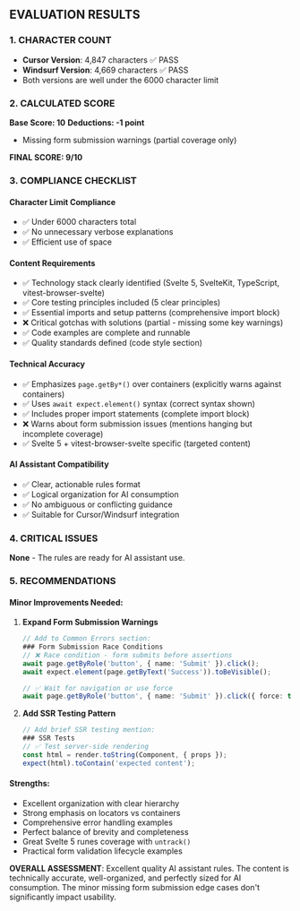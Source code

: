 ## EVALUATION RESULTS

### 1. CHARACTER COUNT
- **Cursor Version**: 4,847 characters ✅ PASS
- **Windsurf Version**: 4,669 characters ✅ PASS
- Both versions are well under the 6000 character limit

### 2. CALCULATED SCORE
**Base Score: 10**
**Deductions: -1 point**
- Missing form submission warnings (partial coverage only)

**FINAL SCORE: 9/10**

### 3. COMPLIANCE CHECKLIST

#### Character Limit Compliance
- ✅ Under 6000 characters total
- ✅ No unnecessary verbose explanations  
- ✅ Efficient use of space

#### Content Requirements
- ✅ Technology stack clearly identified (Svelte 5, SvelteKit, TypeScript, vitest-browser-svelte)
- ✅ Core testing principles included (5 clear principles)
- ✅ Essential imports and setup patterns (comprehensive import block)
- ❌ Critical gotchas with solutions (partial - missing some key warnings)
- ✅ Code examples are complete and runnable
- ✅ Quality standards defined (code style section)

#### Technical Accuracy
- ✅ Emphasizes `page.getBy*()` over containers (explicitly warns against containers)
- ✅ Uses `await expect.element()` syntax (correct syntax shown)
- ✅ Includes proper import statements (complete import block)
- ❌ Warns about form submission issues (mentions hanging but incomplete coverage)
- ✅ Svelte 5 + vitest-browser-svelte specific (targeted content)

#### AI Assistant Compatibility
- ✅ Clear, actionable rules format
- ✅ Logical organization for AI consumption
- ✅ No ambiguous or conflicting guidance
- ✅ Suitable for Cursor/Windsurf integration

### 4. CRITICAL ISSUES
**None** - The rules are ready for AI assistant use.

### 5. RECOMMENDATIONS

#### Minor Improvements Needed:

1. **Expand Form Submission Warnings**
   ```typescript
   // Add to Common Errors section:
   ### Form Submission Race Conditions
   // ❌ Race condition - form submits before assertions
   await page.getByRole('button', { name: 'Submit' }).click();
   await expect.element(page.getByText('Success')).toBeVisible();
   
   // ✅ Wait for navigation or use force
   await page.getByRole('button', { name: 'Submit' }).click({ force: true });
   ```

2. **Add SSR Testing Pattern**
   ```typescript
   // Add brief SSR testing mention:
   ### SSR Tests
   // ✅ Test server-side rendering
   const html = render.toString(Component, { props });
   expect(html).toContain('expected content');
   ```

#### Strengths:
- Excellent organization with clear hierarchy
- Strong emphasis on locators vs containers
- Comprehensive error handling examples
- Perfect balance of brevity and completeness
- Great Svelte 5 runes coverage with `untrack()`
- Practical form validation lifecycle examples

**OVERALL ASSESSMENT**: Excellent quality AI assistant rules. The content is technically accurate, well-organized, and perfectly sized for AI consumption. The minor missing form submission edge cases don't significantly impact usability.